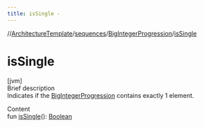 ```yaml
---
title: isSingle -
---
```

//[ArchitectureTemplate](../../index.md)/[sequences](../index.md)/[BigIntegerProgression](index.md)/[isSingle](is-single.md)



# isSingle  
[jvm]  
Brief description  
Indicates if the [BigIntegerProgression](index.md) contains exactly 1 element.  
  
  
Content  
fun [isSingle](is-single.md)(): [Boolean](https://kotlinlang.org/api/latest/jvm/stdlib/kotlin/-boolean/index.html)  



